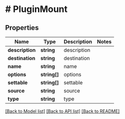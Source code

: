 # # PluginMount

## Properties

Name | Type | Description | Notes
------------ | ------------- | ------------- | -------------
**description** | **string** | description | 
**destination** | **string** | destination | 
**name** | **string** | name | 
**options** | **string[]** | options | 
**settable** | **string[]** | settable | 
**source** | **string** | source | 
**type** | **string** | type | 

[[Back to Model list]](../../README.md#documentation-for-models) [[Back to API list]](../../README.md#documentation-for-api-endpoints) [[Back to README]](../../README.md)


